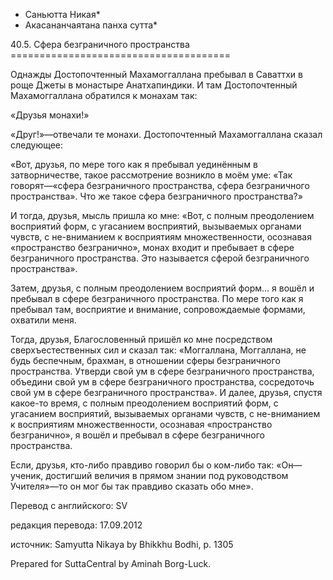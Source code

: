 * Саньютта Никая*
* Акасананчаятана панха сутта*

40\.5\. Сфера безграничного пространства
\=\=\=\=\=\=\=\=\=\=\=\=\=\=\=\=\=\=\=\=\=\=\=\=\=\=\=\=\=\=\=\=\=\=\=\=\=\=

Однажды Достопочтенный Махамоггаллана пребывал в Саваттхи в роще Джеты в монастыре Анатхапиндики\. И там Достопочтенный Махамоггаллана обратился к монахам так:

«Друзья монахи\!»

«Друг\!»—отвечали те монахи\. Достопочтенный Махамоггаллана сказал следующее:

«Вот, друзья, по мере того как я пребывал уединённым в затворничестве, такое рассмотрение возникло в моём уме: «Так говорят—«сфера безграничного пространства, сфера безграничного пространства»\. Что же такое сфера безграничного пространства?»

И тогда, друзья, мысль пришла ко мне: «Вот, с полным преодолением восприятий форм, с угасанием восприятий, вызываемых органами чувств, с не\-вниманием к восприятиям множественности, осознавая «пространство безгранично», монах входит и пребывает в сфере безграничного пространства\. Это называется сферой безграничного пространства»\.

Затем, друзья, с полным преодолением восприятий форм… я вошёл и пребывал в сфере безграничного пространства\. По мере того как я пребывал там, восприятие и внимание, сопровождаемые формами, охватили меня\.

Тогда, друзья, Благословенный пришёл ко мне посредством сверхъестественных сил и сказал так: «Моггаллана, Моггаллана, не будь беспечным, брахман, в отношении сферы безграничного пространства\. Утверди свой ум в сфере безграничного пространства, объедини свой ум в сфере безграничного пространства, сосредоточь свой ум в сфере безграничного пространства»\. И далее, друзья, спустя какое\-то время, с полным преодолением восприятий форм, с угасанием восприятий, вызываемых органами чувств, с не\-вниманием к восприятиям множественности, осознавая «пространство безгранично», я вошёл и пребывал в сфере безграничного пространства\.

Если, друзья, кто\-либо правдиво говорил бы о ком\-либо так: «Он—ученик, достигший величия в прямом знании под руководством Учителя»—то он мог бы так правдиво сказать обо мне»\.

Перевод с английского: SV

редакция перевода: 17\.09\.2012

источник: Samyutta Nikaya by Bhikkhu Bodhi, p\. 1305

Prepared for SuttaCentral by Aminah Borg\-Luck\.